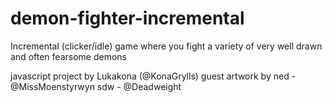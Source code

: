 # demon-fighter-incremental
Incremental (clicker/idle) game where you fight a variety of very well drawn and often fearsome demons

javascript project by Lukakona (@KonaGrylls)
guest artwork by
  ned - @MissMoenstyrwyn
  sdw - @Deadweight
